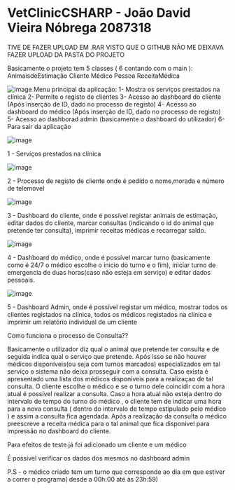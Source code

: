 # VetClinicCSHARP - João David Vieira Nóbrega 2087318

TIVE DE FAZER UPLOAD EM .RAR VISTO QUE O GITHUB NÃO ME DEIXAVA FAZER UPLOAD DA PASTA DO PROJETO

Basicamente o projeto tem 5 classes ( 6 contando com o main ): 
AnimaisdeEstimação
Cliente
Médico
Pessoa
ReceitaMédica

![image](https://user-images.githubusercontent.com/49655819/114282510-4453f400-9a3c-11eb-8e54-94555ea99c9a.png)
Menu principal da aplicação:
1- Mostra os serviços prestados na clínica
2- Permite o registo de clientes
3- Acesso ao dashboard do cliente (Após inserção de ID, dado no processo de registo)
4- Acesso ao dashboard do médico (Após inserção de ID, dado no processo de registo)
5- Acesso ao dashborad admin (basicamente o dashboard do utilizador)
6- Para sair da aplicação



![image](https://user-images.githubusercontent.com/49655819/114282880-82521780-9a3e-11eb-95cc-3cc408cece18.png)

1 - Serviços prestados na clínica


![image](https://user-images.githubusercontent.com/49655819/114282939-f2f93400-9a3e-11eb-8617-86e52e559e7b.png)

2 - Processo de registo de cliente onde é pedido o nome,morada e número de telemovel

![image](https://user-images.githubusercontent.com/49655819/114283053-ab26dc80-9a3f-11eb-82aa-b8e53350d6e0.png)

3 - Dashboard do cliente, onde é possível registar animais de estimação, editar dados do cliente, marcar consultas (indicando o id do animal que pretende ter consulta), imprimir receitas médicas e recarregar saldo.


![image](https://user-images.githubusercontent.com/49655819/114283156-37d19a80-9a40-11eb-84ac-9416a1715815.png)

4 - Dashboard do médico, onde é possível marcar turno (basicamente como é 24/7 o médico escolhe o inicio do turno e o fim), iniciar turno de emergencia de duas horas(caso não esteja em serviço) e editar dados pessoais.

![image](https://user-images.githubusercontent.com/49655819/114283197-6ea7b080-9a40-11eb-896b-fb26e3c2d860.png)

5 - Dashboard Admin, onde é possível registar um médico, mostrar todos os clientes registados na clínica, todos os médicos registados na clínica e imprimir um relatório individual de um cliente





Como funciona o processo de Consulta??

Basicamente o utilizador diz qual o animal que pretende ter consulta e de seguida indica qual o serviço que pretende.
Após isso se não houver médicos disponíveis(ou seja com turnos marcados) especializados em tal serviço o sistema não deixa prosseguir com a consulta.
Caso exista é apresentado uma lista dos médicos disponíveis para a realizaçao de tal consulta. O cliente escolhe o médico e se o turno dele coincidir com a hora atual é possível realizar a consulta. Caso a hora atual não esteja dentro do intervalo de tempo do turno do médico , o cliente tem de indicar uma hora para a nova consulta ( dentro do intervalo de tempo estipulado pelo médico ) e assim a consulta fica agendada. Após a realização da consulta o médico preescreve a receita médica para o tal animal que fica disponível para impressão no dashboard do cliente.





Para efeitos de teste já foi adicionado um cliente e um médico

É possível verificar os dados dos mesmos no dashboard admin


P.S - o médico criado tem um turno que corresponde ao dia em que estiver a correr o programa( desde a 00h:00 até às 23h:59)



